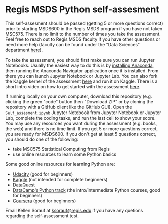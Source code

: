 # Regis MSDS Python self-assesment
This self-assesment should be passed (getting 5 or more questions correct) prior to starting MSDS600 in the Regis MSDS program if you have not taken MSC575. There is no limit to the number of times you take the assessment. Feel free to reach out to Regis MSDS faculty if you have other questions or need more help (faculty can be found under the "Data Sciences" department [here](https://www.regis.edu/academics/faculty-finder/index)).

To take the assessment, you should first make sure you can run Jupyter Notebooks. Usually the easiest way to do this is by [installing Anaconda](https://www.anaconda.com/products/individual), then running the Anaconda Navigator application once it is installed. From there you can launch Jupyter Notebook or Jupyter Lab. You can also fork the Kaggle kernel of the assessment [here](https://www.kaggle.com/wordsforthewise/regis-python-self-assessment) and run it on Kaggle. There is a short intro video on how to get started with the assessment [here](https://youtu.be/wwTyWwMyPJw).

If running locally on your own computer, download this repository (e.g. clicking the green "code" button then "Download ZIP" or by cloning the repository with a GitHub client like the GitHub GUI). Open the `Self_assesment.ipynb` Jupyter Notebook from Jupyter Notebook or Jupyter Lab, complete the coding tasks, and run the last cell to show your score. You may use any resources you want during the assessment (e.g. books, the web) and there is no time limit. If you get 5 or more questions correct, you are ready for MSDS600. If you don't get at least 5 questions correct, you should do one of the following:

- take MSC575 Statistical Computing from Regis
- use online resources to learn some Python basics

Some good online resources for learning Python are:
- [Udacity](https://www.udacity.com/course/introduction-to-python--ud1110) (good for beginners)
- [Kaggle](https://www.kaggle.com/learn/overview) (not intended for complete beginners)
- [DataQuest](https://www.dataquest.io/course/python-for-data-science-fundamentals/)
- [DataCamp's Python track](https://www.datacamp.com/tracks/python-fundamentals) (the intro/intermediate Python courses, good for beginners)
- [Coursera](https://www.coursera.org/learn/python) (good for beginners)

Email Kellen Sorauf at [ksorauf@regis.edu](mailto:ksorauf@regis.edu) if you have any quetions regarding the self-assessment test. 
